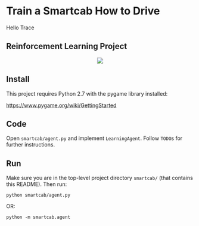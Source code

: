 # Train a Smartcab How to Drive
Hello Trace
## **Reinforcement Learning Project**

<p align = "center">
<img src = "http://itechfuture.com/wp-content/uploads/2014/05/Future-technology-Concept-of-the-car-with-the-autopilot-Google.jpg">
</p>

## Install

This project requires Python 2.7 with the pygame library installed:

https://www.pygame.org/wiki/GettingStarted

## Code

Open `smartcab/agent.py` and implement `LearningAgent`. Follow `TODO`s for further instructions.

## Run

Make sure you are in the top-level project directory `smartcab/` (that contains this README). Then run:

```python smartcab/agent.py```

OR:

```python -m smartcab.agent```
